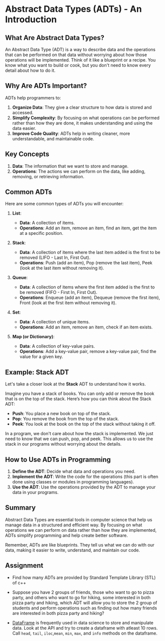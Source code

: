 # Abstract Data Types (ADTs) - An Introduction

## What Are Abstract Data Types?

An Abstract Data Type (ADT) is a way to describe data and the operations that can be performed on that data without worrying about how those operations will be implemented. Think of it like a blueprint or a recipe. You know what you want to build or cook, but you don't need to know every detail about how to do it.

## Why Are ADTs Important?

ADTs help programmers to:
1. **Organize Data**: They give a clear structure to how data is stored and accessed.
2. **Simplify Complexity**: By focusing on what operations can be performed rather than how they are done, it makes understanding and using the data easier.
3. **Improve Code Quality**: ADTs help in writing cleaner, more understandable, and maintainable code.

## Key Concepts

1. **Data**: The information that we want to store and manage.
2. **Operations**: The actions we can perform on the data, like adding, removing, or retrieving information.

## Common ADTs

Here are some common types of ADTs you will encounter:

1. **List**:
   - **Data**: A collection of items.
   - **Operations**: Add an item, remove an item, find an item, get the item at a specific position.

2. **Stack**:
   - **Data**: A collection of items where the last item added is the first to be removed (LIFO - Last In, First Out).
   - **Operations**: Push (add an item), Pop (remove the last item), Peek (look at the last item without removing it).

3. **Queue**:
   - **Data**: A collection of items where the first item added is the first to be removed (FIFO - First In, First Out).
   - **Operations**: Enqueue (add an item), Dequeue (remove the first item), Front (look at the first item without removing it).

4. **Set**:
   - **Data**: A collection of unique items.
   - **Operations**: Add an item, remove an item, check if an item exists.

5. **Map (or Dictionary)**:
   - **Data**: A collection of key-value pairs.
   - **Operations**: Add a key-value pair, remove a key-value pair, find the value for a given key.

## Example: Stack ADT

Let's take a closer look at the **Stack** ADT to understand how it works.

Imagine you have a stack of books. You can only add or remove the book that is on the top of the stack. Here’s how you can think about the Stack ADT:

- **Push**: You place a new book on top of the stack.
- **Pop**: You remove the book from the top of the stack.
- **Peek**: You look at the book on the top of the stack without taking it off.

In a program, we don't care about how the stack is implemented. We just need to know that we can push, pop, and peek. This allows us to use the stack in our programs without worrying about the details.

## How to Use ADTs in Programming

1. **Define the ADT**: Decide what data and operations you need.
2. **Implement the ADT**: Write the code for the operations (this part is often done using classes or modules in programming languages).
3. **Use the ADT**: Use the operations provided by the ADT to manage your data in your programs.

## Summary

Abstract Data Types are essential tools in computer science that help us manage data in a structured and efficient way. By focusing on what operations we can perform on data rather than how they are implemented, ADTs simplify programming and help create better software.

Remember, ADTs are like blueprints. They tell us what we can do with our data, making it easier to write, understand, and maintain our code.

## Assignment
- Find how many ADTs are provided by Standard Template Library (STL) of c++ 
- Suppose you have 2 groups of friends, those who want to go to pizza party, and others who want to go for hiking, some interested in both pizza party and hiking, which ADT will allow you to store the 2 group of students and perform operations such as finding out how many friends are interested in both pizza party and hiking?

- [DataFrame](https://pandas.pydata.org/docs/reference/frame.html) is frequently used in data science to store and manipulate data. Look at the API and try to create a dataframe with atleast 10 rows. Call `head`, `tail`, `iloc`,`mean`, `min`, `max`, and `info` methods on the dataframe. 